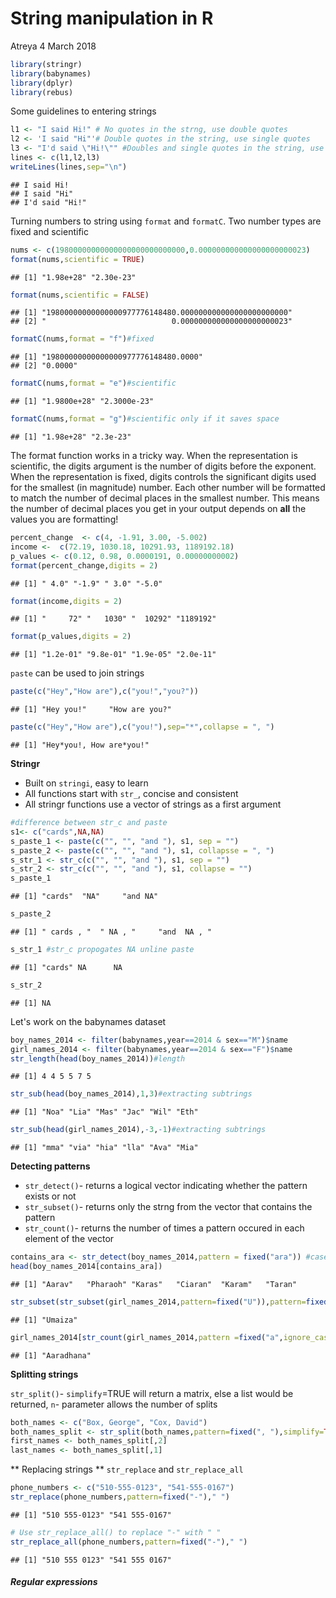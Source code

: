 String manipulation in R
================
Atreya
4 March 2018

``` r
library(stringr)
library(babynames)
library(dplyr)
library(rebus)
```

Some guidelines to entering strings

``` r
l1 <- "I said Hi!" # No quotes in the strng, use double quotes
l2 <- 'I said "Hi"'# Double quotes in the string, use single quotes
l3 <- "I'd said \"Hi!\"" #Doubles and single quotes in the string, use double quotes and escape sequences
lines <- c(l1,l2,l3)
writeLines(lines,sep="\n")
```

    ## I said Hi!
    ## I said "Hi"
    ## I'd said "Hi!"

Turning numbers to string using `format` and `formatC`. Two number types are fixed and scientific

``` r
nums <- c(19800000000000000000000000000,0.000000000000000000000023)
format(nums,scientific = TRUE)
```

    ## [1] "1.98e+28" "2.30e-23"

``` r
format(nums,scientific = FALSE)
```

    ## [1] "19800000000000000977776148480.000000000000000000000000"
    ## [2] "                            0.000000000000000000000023"

``` r
formatC(nums,format = "f")#fixed
```

    ## [1] "19800000000000000977776148480.0000"
    ## [2] "0.0000"

``` r
formatC(nums,format = "e")#scientific
```

    ## [1] "1.9800e+28" "2.3000e-23"

``` r
formatC(nums,format = "g")#scientific only if it saves space
```

    ## [1] "1.98e+28" "2.3e-23"

The format function works in a tricky way. When the representation is scientific, the digits argument is the number of digits before the exponent. When the representation is fixed, digits controls the significant digits used for the smallest (in magnitude) number. Each other number will be formatted to match the number of decimal places in the smallest number. This means the number of decimal places you get in your output depends on **all** the values you are formatting!

``` r
percent_change  <- c(4, -1.91, 3.00, -5.002)
income <-  c(72.19, 1030.18, 10291.93, 1189192.18)
p_values <- c(0.12, 0.98, 0.0000191, 0.00000000002)
format(percent_change,digits = 2)
```

    ## [1] " 4.0" "-1.9" " 3.0" "-5.0"

``` r
format(income,digits = 2)
```

    ## [1] "     72" "   1030" "  10292" "1189192"

``` r
format(p_values,digits = 2)
```

    ## [1] "1.2e-01" "9.8e-01" "1.9e-05" "2.0e-11"

`paste` can be used to join strings

``` r
paste(c("Hey","How are"),c("you!","you?"))
```

    ## [1] "Hey you!"     "How are you?"

``` r
paste(c("Hey","How are"),c("you!"),sep="*",collapse = ", ")
```

    ## [1] "Hey*you!, How are*you!"

**Stringr**

-   Built on `stringi`, easy to learn
-   All functions start with `str_`, concise and consistent
-   All stringr functions use a vector of strings as a first argument

``` r
#difference between str_c and paste
s1<- c("cards",NA,NA)
s_paste_1 <- paste(c("", "", "and "), s1, sep = "")
s_paste_2 <- paste(c("", "", "and "), s1, collapsse = ", ")
s_str_1 <- str_c(c("", "", "and "), s1, sep = "")
s_str_2 <- str_c(c("", "", "and "), s1, collapse = "")
s_paste_1
```

    ## [1] "cards"  "NA"     "and NA"

``` r
s_paste_2
```

    ## [1] " cards , "  " NA , "     "and  NA , "

``` r
s_str_1 #str_c propogates NA unline paste
```

    ## [1] "cards" NA      NA

``` r
s_str_2
```

    ## [1] NA

Let's work on the babynames dataset

``` r
boy_names_2014 <- filter(babynames,year==2014 & sex=="M")$name
girl_names_2014 <- filter(babynames,year==2014 & sex=="F")$name
str_length(head(boy_names_2014))#length
```

    ## [1] 4 4 5 5 7 5

``` r
str_sub(head(boy_names_2014),1,3)#extracting subtrings
```

    ## [1] "Noa" "Lia" "Mas" "Jac" "Wil" "Eth"

``` r
str_sub(head(girl_names_2014),-3,-1)#extracting subtrings
```

    ## [1] "mma" "via" "hia" "lla" "Ava" "Mia"

**Detecting patterns**

-   `str_detect()`- returns a logical vector indicating whether the pattern exists or not
-   `str_subset()`- returns only the strng from the vector that contains the pattern
-   `str_count()`- returns the number of times a pattern occured in each element of the vector

``` r
contains_ara <- str_detect(boy_names_2014,pattern = fixed("ara")) #case is important, by default ignore_case is FALSE for fixed
head(boy_names_2014[contains_ara])
```

    ## [1] "Aarav"   "Pharaoh" "Karas"   "Ciaran"  "Karam"   "Taran"

``` r
str_subset(str_subset(girl_names_2014,pattern=fixed("U")),pattern=fixed("z"))
```

    ## [1] "Umaiza"

``` r
girl_names_2014[str_count(girl_names_2014,pattern =fixed("a",ignore_case = TRUE))>4]
```

    ## [1] "Aaradhana"

**Splitting strings**

`str_split()`- `simplify`=TRUE will return a matrix, else a list would be returned, `n`- parameter allows the number of splits

``` r
both_names <- c("Box, George", "Cox, David")
both_names_split <- str_split(both_names,pattern=fixed(", "),simplify=TRUE)
first_names <- both_names_split[,2]
last_names <- both_names_split[,1]
```

\*\* Replacing strings \*\* `str_replace` and `str_replace_all`

``` r
phone_numbers <- c("510-555-0123", "541-555-0167")
str_replace(phone_numbers,pattern=fixed("-")," ")
```

    ## [1] "510 555-0123" "541 555-0167"

``` r
# Use str_replace_all() to replace "-" with " "
str_replace_all(phone_numbers,pattern=fixed("-")," ")
```

    ## [1] "510 555 0123" "541 555 0167"

##### Regular expressions
